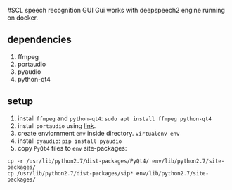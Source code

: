 #SCL speech recognition GUI
Gui works with deepspeech2 engine running on docker.

## dependencies
1. ffmpeg
2. portaudio
3. pyaudio
4. python-qt4

## setup
1. install ```ffmpeg``` and ```python-qt4```:
```sudo apt install ffmpeg python-qt4```
2. install ```portaudio``` using [link](https://medium.com/@niveditha.itengineer/learn-how-to-setup-portaudio-and-pyaudio-in-ubuntu-to-play-with-speech-recognition-8d2fff660e94).
3. create enviornment ```env``` inside directory.
```virtualenv env```
4. install ```pyaudio```:
```pip install pyaudio```
5. copy ```PyQt4``` files to ```env``` site-packages:
```
cp -r /usr/lib/python2.7/dist-packages/PyQt4/ env/lib/python2.7/site-packages/
cp /usr/lib/python2.7/dist-packages/sip* env/lib/python2.7/site-packages/
```
